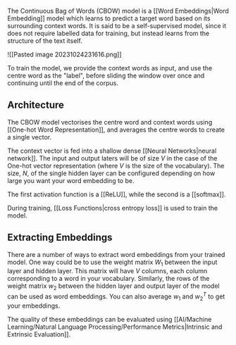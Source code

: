 The Continuous Bag of Words (CBOW) model is a [[Word Embeddings|Word Embedding]] model which learns to predict a target word based on its surrounding context words. It is said to be a self-supervised model, since it does not require labelled data for training, but instead learns from the structure of the text itself.

![[Pasted image 20231024231616.png]]

To train the model, we provide the context words as input, and use the centre word as the "label", before sliding the window over once and continuing until the end of the corpus.
## Architecture
The CBOW model vectorises the centre word and context words using [[One-hot Word Representation]], and averages the centre words to create a single vector. 

The context vector is fed into a shallow dense [[Neural Networks|neural network]]. The input and output laters will be of size $V$ in the case of the One-hot vector representation (where $V$ is the size of the vocabulary). The size, $N$, of the single hidden layer can be configured depending on how large you want your word embedding to be. 

The first activation function is a [[ReLU]], while the second is a [[softmax]].

During training, [[Loss Functions|cross entropy loss]] is used to train the model.
## Extracting Embeddings
There are a number of ways to extract word embeddings from your trained model. One way could be to use the weight matrix $W_{1}$ between the input layer and hidden layer. This matrix will have $V$ columns, each column corresponding to a word in your vocabulary. Similarly, the rows of the weight matrix $w_{2}$ between the hidden layer and output layer of the model can be used as word embeddings. You can also average $w_{1}$ and $w_{2}^{T}$ to get your embeddings.

The quality of these embeddings can be evaluated using [[AI/Machine Learning/Natural Language Processing/Performance Metrics|Intrinsic and Extrinsic Evaluation]].